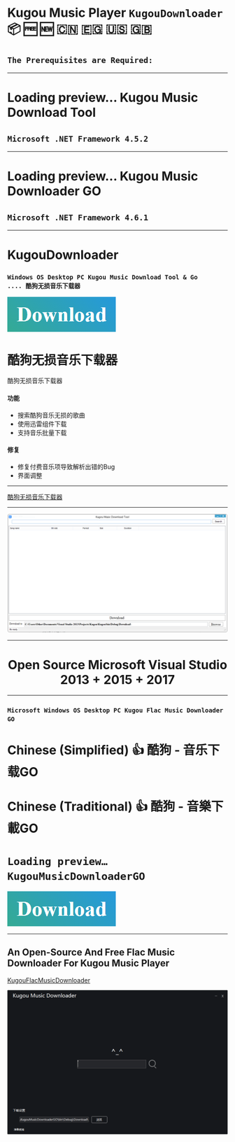 # Kugou Music Player ```KugouDownloader``` 📦 🆓 🆕  :cn: :egypt: :us: :gb:

## ````The Prerequisites are Required:````
***
# **Loading preview… Kugou Music Download Tool** 
## ```Microsoft .NET Framework 4.5.2```
***
# **Loading preview… Kugou Music Downloader GO** 
## ```Microsoft .NET Framework 4.6.1```
***

# **KugouDownloader**
### `Windows OS Desktop PC Kugou Music Download Tool & Go                .... 酷狗无损音乐下载器`

 [![Build Kugou Downloader](https://raw.githubusercontent.com/CreateDownloader/KugouDownloader/master/Download.PNG)](https://github.com/CreateDownloader/KugouDownloader/releases/tag/Debug)

# 酷狗无损音乐下载器
酷狗无损音乐下载器
#### 功能
* 搜索酷狗音乐无损的歌曲
* 使用迅雷组件下载
* 支持音乐批量下载
#### 修复
* 修复付费音乐项导致解析出错的Bug
* 界面调整

***

[酷狗无损音乐下载器](https://github.com/Gsangu/KugouDownloader)

 *** 
![web](Kugou%20Music%20Download%20Tool.PNG)

***
# <center>Open Source Microsoft Visual Studio 2013 + 2015 + 2017 </center>

***
### ``Microsoft Windows OS Desktop PC Kugou Flac Music Downloader GO``
# Chinese (Simplified) 👍 酷狗 - 音乐下载GO
# Chinese (Traditional) 👍 酷狗 - 音樂下載GO
# ```Loading preview… KugouMusicDownloaderGO```
 [![Build Kugou Downloader](https://raw.githubusercontent.com/CreateDownloader/KugouDownloader/master/Download.PNG)](https://github.com/CreateDownloader/KugouDownloader/releases/tag/Debug)

***
## An Open-Source And Free Flac Music Downloader For Kugou Music Player
[KugouFlacMusicDownloader](https://github.com/plainheart/KugouFlacMusicDownloader)

![web](KugouMusicDownloaderGO.PNG)

